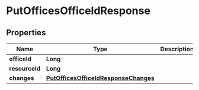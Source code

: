 
# PutOfficesOfficeIdResponse

## Properties
Name | Type | Description | Notes
------------ | ------------- | ------------- | -------------
**officeId** | **Long** |  |  [optional]
**resourceId** | **Long** |  |  [optional]
**changes** | [**PutOfficesOfficeIdResponseChanges**](PutOfficesOfficeIdResponseChanges.md) |  |  [optional]



